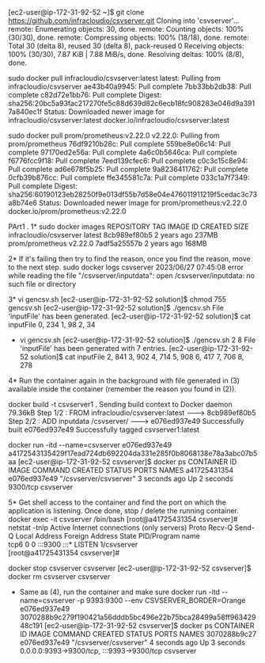 [ec2-user@ip-172-31-92-52 ~]$ git clone https://github.com/infracloudio/csvserver.git
Cloning into 'csvserver'...
remote: Enumerating objects: 30, done.
remote: Counting objects: 100% (30/30), done.
remote: Compressing objects: 100% (18/18), done.
remote: Total 30 (delta 8), reused 30 (delta 8), pack-reused 0
Receiving objects: 100% (30/30), 7.87 KiB | 7.88 MiB/s, done.
Resolving deltas: 100% (8/8), done.

sudo docker pull infracloudio/csvserver:latest
latest: Pulling from infracloudio/csvserver
ae43b40a9945: Pull complete 
7bb33bb2db38: Pull complete 
c82d72e1bb76: Pull complete 
Digest: sha256:20bc5a93fac217270fe5c88d639d82c6ecb18fc908283e046d9a3917a840ec1f
Status: Downloaded newer image for infracloudio/csvserver:latest
docker.io/infracloudio/csvserver:latest

sudo docker pull prom/prometheus:v2.22.0
v2.22.0: Pulling from prom/prometheus
76df9210b28c: Pull complete 
559be8e06c14: Pull complete 
97170ed2e56a: Pull complete 
4a6c0b5646ca: Pull complete 
f6776fcc9f18: Pull complete 
7eed139cfec6: Pull complete 
c0c3c15c8e94: Pull complete 
ad6e678f5b25: Pull complete 
9a8236411762: Pull complete 
0cfb39b876cc: Pull complete 
ffe345581c7a: Pull complete 
033c1a7f7349: Pull complete 
Digest: sha256:60190123eb28250f9e013df55b7d58e04e476011911219f5cedac3c73a8b74e6
Status: Downloaded newer image for prom/prometheus:v2.22.0
docker.io/prom/prometheus:v2.22.0

PArt1 .
1*
sudo docker images
REPOSITORY               TAG       IMAGE ID       CREATED       SIZE
infracloudio/csvserver   latest    8cb989ef80b5   2 years ago   237MB
prom/prometheus          v2.22.0   7adf5a25557b   2 years ago   168MB

2* If it's failing then try to find the reason, once you find the reason, move to the next step.
sudo docker logs csvserver
2023/06/27 07:45:08 error while reading the file "/csvserver/inputdata": open /csvserver/inputdata: no such file or directory

3* vi gencsv.sh
[ec2-user@ip-172-31-92-52 solution]$ chmod 755 gencsv.sh 
[ec2-user@ip-172-31-92-52 solution]$ ./gencsv.sh 
File 'inputFile' has been generated.
[ec2-user@ip-172-31-92-52 solution]$ cat inputFile 
0, 234
1, 98
2, 34

* vi gencsv.sh 
[ec2-user@ip-172-31-92-52 solution]$ ./gencsv.sh 2 8
File 'inputFile' has been generated with 7 entries.
[ec2-user@ip-172-31-92-52 solution]$ cat inputFile 
2, 841
3, 902
4, 714
5, 908
6, 417
7, 706
8, 278

4* Run the container again in the background with file generated in (3) available inside the container (remember the reason you found in (2)).

docker build -t csvserver1 .
Sending build context to Docker daemon  79.36kB
Step 1/2 : FROM infracloudio/csvserver:latest
 ---> 8cb989ef80b5
Step 2/2 : ADD inputdata /csvserver/
 ---> e076ed937e49
Successfully built e076ed937e49
Successfully tagged csvserver1:latest


docker run -itd --name=csvserver e076ed937e49
a4172543135429f17ead724db692204da331e285f0b8068138e78a3abc07b5aa
[ec2-user@ip-172-31-92-52 csvserver]$ docker ps
CONTAINER ID   IMAGE          COMMAND                  CREATED              STATUS              PORTS      NAMES
a41725431354   e076ed937e49   "/csvserver/csvserver"   3 seconds ago        Up 2 seconds        9300/tcp   csvserver

5* Get shell access to the container and find the port on which the application is listening. Once done, stop / delete the running container.
 docker exec -it csvserver /bin/bash
[root@a41725431354 csvserver]# netstat -tnlp
Active Internet connections (only servers)
Proto Recv-Q Send-Q Local Address           Foreign Address         State       PID/Program name    
tcp6       0      0 :::9300                 :::*                    LISTEN      1/csvserver         
[root@a41725431354 csvserver]# 


docker stop csvserver
csvserver
[ec2-user@ip-172-31-92-52 csvserver]$ docker rm csvserver
csvserver

* Same as (4), run the container and make sure
docker run -itd --name=csvserver -p 9393:9300 --env CSVSERVER_BORDER=Orange e076ed937e49
3070288b9c279f190421a56dddb5bc496e22b75bca28499a58ff96342948c191
[ec2-user@ip-172-31-92-52 csvserver]$ docker ps
CONTAINER ID   IMAGE          COMMAND                  CREATED          STATUS          PORTS                                       NAMES
3070288b9c27   e076ed937e49   "/csvserver/csvserver"   4 seconds ago    Up 3 seconds    0.0.0.0:9393->9300/tcp, :::9393->9300/tcp   csvserver
